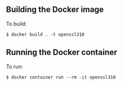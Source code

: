 ## Building the Docker image
To build:
```console
$ docker build . -t openssl310
```

## Running the Docker container
To run:
```console
$ docker container run --rm -it openssl310
```
